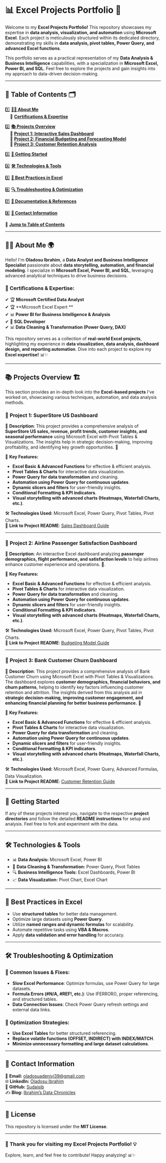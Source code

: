 
# 📊 **Excel Projects Portfolio** 🚀  

Welcome to my **Excel Projects Portfolio!** This repository showcases my expertise in **data analysis, visualization, and automation** using **Microsoft Excel**. Each project is meticulously structured within its dedicated directory, demonstrating my skills in **data analysis, pivot tables, Power Query, and advanced Excel functions**.

This portfolio serves as a practical representation of my **Data Analysis & Business Intelligence** capabilities, with a specialization in **Microsoft Excel, Power BI, and SQL**. Feel free to explore the projects and gain insights into my approach to data-driven decision-making.

---
## 📌 **Table of Contents** 🗂️  

1️⃣ **[👨‍💻 About Me](#-about-me)**  
&nbsp;&nbsp;&nbsp;&nbsp;🔹 **[Certifications & Expertise](#-certifications--expertise)**  

2️⃣ **[📚 Projects Overview](#-projects-overview)**  
&nbsp;&nbsp;&nbsp;&nbsp;🔹 **[Project 1: Interactive Sales Dashboard](#-project-1-interactive-sales-dashboard)**  
&nbsp;&nbsp;&nbsp;&nbsp;🔹 **[Project 2: Financial Budgeting and Forecasting Model](#-project-2-financial-budgeting-and-forecasting-model)**  
&nbsp;&nbsp;&nbsp;&nbsp;🔹 **[Project 3: Customer Retention Analysis](#-project-3-customer-retention-analysis)**  

3️⃣ **[📂 Getting Started](#-getting-started)**  

4️⃣ **[🛠 Technologies & Tools](#-technologies--tools)**  

5️⃣ **[🔐 Best Practices in Excel](#-best-practices-in-excel)**  

6️⃣ **[🔍 Troubleshooting & Optimization](#-troubleshooting--optimization)**  

7️⃣ **[📜 Documentation & References](#-documentation--references)**  

8️⃣ **[📩 Contact Information](#-contact-information)**  

📖 **[Jump to Table of Contents](#-table-of-contents)**  

---
## 👨‍💻 **About Me** 🌍  

Hello! I'm **Oladosu Ibrahim**, a **Data Analyst and Business Intelligence Specialist** passionate about **data storytelling, automation, and financial modeling**. I specialize in **Microsoft Excel, Power BI, and SQL**, leveraging advanced analytical techniques to drive business decisions.

### 🔹 **Certifications & Expertise:**  
✔ 🏆 **Microsoft Certified Data Analyst**  
✔ 🏆 **Microsoft Excel Expert **  
✔ 📊 **Power BI for Business Intelligence & Analysis**  
✔ 📂 **SQL Developer**   
✔ 📊 **Data Cleaning & Transformation (Power Query, DAX)**    

This repository serves as a collection of **real-world Excel projects**, highlighting my experience in **data visualization, data analysis, dashboard design, and reporting automation**. Dive into each project to explore my **Excel expertise!** 📊✨  

---

## 📚 **Projects Overview** 🏗️  

This section provides an in-depth look into the **Excel-based projects** I’ve worked on, showcasing various techniques, automation, and data analysis methods.

### 🔹 **Project 1: SuperStore US Dashboard**  
📌 **Description**: This project provides a comprehensive analysis of **SuperStore US sales, revenue, profit trends, customer insights, and seasonal performance** using Microsoft Excel with Pivot Tables & Visualizations. The insights help in strategic decision-making, improving profitability, and identifying key growth opportunities. 🚀

🔹 **Key Features:**  
- **Excel Basic & Advanced Functions** for effective & efficient analysis.  
- **Pivot Tables & Charts** for interactive data visualization.  
- **Power Query for data transformation** and cleaning.  
- **Automation using Power Query for continuous updates**.  
- **Dynamic slicers and filters** for user-friendly insights.  
- **Conditional Formatting & KPI indicators**.
- **Visual storytelling with advanced charts (Heatmaps, Waterfall Charts, etc.)**.

🛠 **Technologies Used:** Microsoft Excel, Power Query, Pivot Tables, Pivot Charts.  
📖 **Link to Project README**: [Sales Dashboard Guide](#)  

---

### 🔹 **Project 2: Airline Passenger Satisfaction Dashboard**  
📌 **Description**: An interactive Excel dashboard analyzing **passenger demographics, flight performance, and satisfaction levels** to help airlines enhance customer experience and operations. 🚀.

🔹 **Key Features:**  
- **Excel Basic & Advanced Functions** for effective & efficient analysis.  
- **Pivot Tables & Charts** for interactive data visualization.  
- **Power Query for data transformation** and cleaning.  
- **Automation using Power Query for continuous updates**.  
- **Dynamic slicers and filters** for user-friendly insights.  
- **Conditional Formatting & KPI indicators**.
- **Visual storytelling with advanced charts (Heatmaps, Waterfall Charts, etc.)**.

🛠 **Technologies Used:** Microsoft Excel, Power Query, Pivot Tables, Pivot Charts.  
📖 **Link to Project README**: [Budgeting Model Guide](#)  

---

### 🔹 **Project 3: Bank Customer Churn Dashboard**  
📌 **Description**: This project provides a comprehensive analysis of Bank Customer Churn using Microsoft Excel with Pivot Tables & Visualizations. The dashboard explores **customer demographics, financial behaviors, and churn patterns**, helping to identify key factors influencing customer retention and attrition. The insights derived from this analysis aid in **strategic decision-making, improving customer engagement, and enhancing financial planning for better business performance.** 🚀

🔹 **Key Features:**  
- **Excel Basic & Advanced Functions** for effective & efficient analysis.  
- **Pivot Tables & Charts** for interactive data visualization.  
- **Power Query for data transformation** and cleaning.  
- **Automation using Power Query for continuous updates**.  
- **Dynamic slicers and filters** for user-friendly insights.  
- **Conditional Formatting & KPI indicators**.
- **Visual storytelling with advanced charts (Heatmaps, Waterfall Charts, etc.)**.

🛠 **Technologies Used:** Microsoft Excel, Power Query, Advanced Formulas, Data Visualization.  
📖 **Link to Project README**: [Customer Retention Guide](#)  

---

## 📂 **Getting Started**  

If any of these projects interest you, navigate to the respective **project directories** and follow the detailed **README instructions** for setup and analysis. Feel free to fork and experiment with the data.

---

## 🛠 **Technologies & Tools**  

- 📊 **Data Analysis:** Microsoft Excel, Power BI  
- 📂 **Data Cleaning & Transformation:** Power Query, Pivot Tables  
- 🔍 **Business Intelligence Tools:** Excel Dashboards, Power BI  
- 📈 **Data Visualization:** Pivot Chart, Excel Chart 

---
## 🔐 **Best Practices in Excel**  

- Use **structured tables** for better data management.  
- Optimize large datasets using **Power Query**.  
- Utilize **named ranges and dynamic formulas** for scalability.  
- Automate repetitive tasks using **VBA & Macros**.  
- Apply **data validation and error handling** for accuracy.  

---

## 🛠 **Troubleshooting & Optimization**  

### 🔹 **Common Issues & Fixes:**  
- **Slow Excel Performance**: Optimize formulas, use Power Query for large datasets.  
- **Formula Errors (#N/A, #REF!, etc.)**: Use IFERROR(), proper referencing, and structured tables.  
- **Data Connection Issues**: Check Power Query refresh settings and external data links.  

### 🔹 **Optimization Strategies:**  
- **Use Excel Tables** for better structured referencing.  
- **Replace volatile functions (OFFSET, INDIRECT) with INDEX/MATCH**.  
- **Minimize unnecessary formatting and large dataset calculations**.  

---

## 📩 **Contact Information**  

📧 **Email:** [oladosuadeniyi39@gmail.com](mailto:oladosuadeniyi39@gmail.com)  
🌐 **LinkedIn:** [Oladosu Ibrahim](https://www.linkedin.com/in/oladosu-ibrahim)  
📂 **GitHub:** [Sudaisib](https://github.com/Sudaisib)  
✍️ **Blog:** [Ibrahim’s Data Chronicles](https://sudais.hashnode.dev/)  

---
## 📜 **License**  

This repository is licensed under the **MIT License**.  

---

### 🚀 **Thank you for visiting my Excel Projects Portfolio!** 💡  

Explore, learn, and feel free to contribute! Happy analyzing! 📊✨

